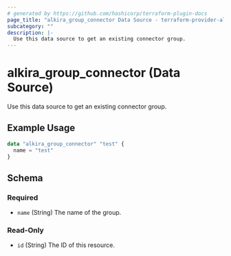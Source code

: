 ```yaml
---
# generated by https://github.com/hashicorp/terraform-plugin-docs
page_title: "alkira_group_connector Data Source - terraform-provider-alkira"
subcategory: ""
description: |-
  Use this data source to get an existing connector group.
---
```


# alkira_group_connector (Data Source)

Use this data source to get an existing connector group.

## Example Usage

```terraform
data "alkira_group_connector" "test" {
  name = "test"
}
```

<!-- schema generated by tfplugindocs -->
## Schema

### Required

- `name` (String) The name of the group.

### Read-Only

- `id` (String) The ID of this resource.


